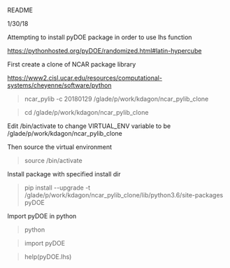 README

1/30/18

Attempting to install pyDOE package in order to use lhs function

https://pythonhosted.org/pyDOE/randomized.html#latin-hypercube

First create a clone of NCAR package library

https://www2.cisl.ucar.edu/resources/computational-systems/cheyenne/software/python
>ncar_pylib -c 20180129 /glade/p/work/kdagon/ncar_pylib_clone

>cd /glade/p/work/kdagon/ncar_pylib_clone

Edit /bin/activate to change VIRTUAL_ENV variable to be /glade/p/work/kdagon/ncar_pylib_clone

Then source the virtual environment
>source /bin/activate

Install package with specified install dir
>pip install --upgrade -t /glade/p/work/kdagon/ncar_pylib_clone/lib/python3.6/site-packages pyDOE

Import pyDOE in python
>python

>import pyDOE

>help(pyDOE.lhs)

